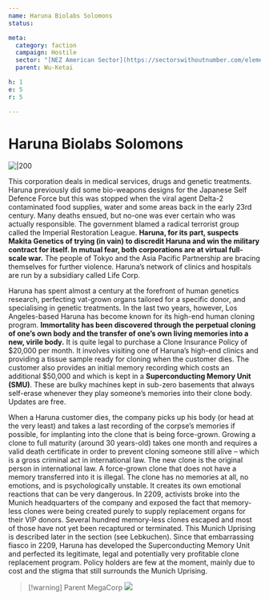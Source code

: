 ```yaml
---
name: Haruna Biolabs Solomons
status:

meta:
  category: faction
  campaign: Hostile
  sector: "[NEZ American Sector](https://sectorswithoutnumber.com/elements/E9FKrPjS8tsRmoryYMpe/faction) "
  parent: Wu-Ketai

h: 1
e: 5
r: 5

---
```


# Haruna Biolabs Solomons

![|200](https://i.imgur.com/YPhNpQn.png)

This corporation deals in medical services, drugs and genetic treatments. Haruna previously did some bio-weapons designs for the Japanese Self Defence Force but this was stopped when the viral agent Delta-2 contaminated food supplies, water and some areas back in the early 23rd century. Many deaths ensued, but no-one was ever certain who was actually responsible. The government blamed a radical terrorist group called the Imperial Restoration League. **Haruna, for its part, suspects Makita Genetics of trying (in vain) to discredit Haruna and win the military contract for itself. In mutual fear, both corporations are at virtual full-scale war.** The people of Tokyo and the Asia Pacific Partnership are bracing themselves for further violence. Haruna’s network of clinics and hospitals are run by a subsidiary called Life Corp.

Haruna has spent almost a century at the forefront of human genetics research, perfecting vat-grown organs tailored for a specific donor, and specialising in genetic treatments. In the last two years, however, Los Angeles-based Haruna has become known for its high-end human cloning program. **Immortality has been discovered through the perpetual cloning of one’s own body and the transfer of one’s own living memories into a new, virile body.** It is quite legal to purchase a Clone Insurance Policy of $20,000 per month. It involves visiting one of Haruna’s high-end clinics and providing a tissue sample ready for cloning when the customer dies. The customer also provides an initial memory recording which costs an additional $50,000 and which is kept in a **Superconducting Memory Unit (SMU)**. These are bulky machines kept in sub-zero basements that always self-erase whenever they play someone’s memories into their clone body. Updates are free.

When a Haruna customer dies, the company picks up his body (or head at the very least) and takes a last recording of the corpse’s memories if possible, for implanting into the clone that is being force-grown. Growing a clone to full maturity (around 30 years-old) takes one month and requires a valid death certificate in order to prevent cloning someone still alive – which is a gross criminal act in international law. The new clone is the original person in international law. A force-grown clone that does not have a memory transferred into it is illegal. The clone has no memories at all, no emotions, and is psychologically unstable. It creates its own emotional reactions that can be very dangerous. In 2209, activists broke into the Munich headquarters of the company and exposed the fact that memory-less clones were being created purely to supply replacement organs for their VIP donors. Several hundred memory-less clones escaped and most of those have not yet been recaptured or terminated. This Munich Uprising is described later in the section (see Lebkuchen). Since that embarrassing fiasco in 2209, Haruna has developed the Superconducting Memory Unit and perfected its legitimate, legal and potentially very profitable clone replacement program. Policy holders are few at the moment, mainly due to cost and the stigma that still surrounds the Munich Uprising.

> [!warning] Parent MegaCorp
> ![](https://i.imgur.com/VY7zssZ.png)




